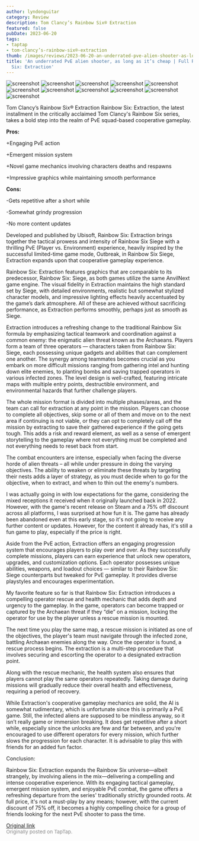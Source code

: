 ```yaml
---
author: lyndonguitar
category: Review
description: Tom Clancy’s Rainbow Six® Extraction
featured: false
pubDate: 2023-06-20
tags:
- taptap
- tom-clancy’s-rainbow-six®-extraction
thumb: /images/reviews/2023-06-20-an-underrated-pve-alien-shooter-as-long-as-its-cheap--full-review---rainbow-six-extractio-0.avif
title: 'An underrated PvE alien shooter, as long as it’s cheap | Full Review - Rainbow
  Six: Extraction'
---
```


<div class="gallery">
  <img src="/images/reviews/2023-06-20-an-underrated-pve-alien-shooter-as-long-as-its-cheap--full-review---rainbow-six-extractio-0.avif" alt="screenshot" />
  <img src="/images/reviews/2023-06-20-an-underrated-pve-alien-shooter-as-long-as-its-cheap--full-review---rainbow-six-extractio-1.avif" alt="screenshot" />
  <img src="/images/reviews/2023-06-20-an-underrated-pve-alien-shooter-as-long-as-its-cheap--full-review---rainbow-six-extractio-2.avif" alt="screenshot" />
  <img src="/images/reviews/2023-06-20-an-underrated-pve-alien-shooter-as-long-as-its-cheap--full-review---rainbow-six-extractio-3.avif" alt="screenshot" />
  <img src="/images/reviews/2023-06-20-an-underrated-pve-alien-shooter-as-long-as-its-cheap--full-review---rainbow-six-extractio-4.avif" alt="screenshot" />
  <img src="/images/reviews/2023-06-20-an-underrated-pve-alien-shooter-as-long-as-its-cheap--full-review---rainbow-six-extractio-5.avif" alt="screenshot" />
  <img src="/images/reviews/2023-06-20-an-underrated-pve-alien-shooter-as-long-as-its-cheap--full-review---rainbow-six-extractio-6.avif" alt="screenshot" />
  <img src="/images/reviews/2023-06-20-an-underrated-pve-alien-shooter-as-long-as-its-cheap--full-review---rainbow-six-extractio-7.avif" alt="screenshot" />
  <img src="/images/reviews/2023-06-20-an-underrated-pve-alien-shooter-as-long-as-its-cheap--full-review---rainbow-six-extractio-8.avif" alt="screenshot" />
  <img src="/images/reviews/2023-06-20-an-underrated-pve-alien-shooter-as-long-as-its-cheap--full-review---rainbow-six-extractio-9.avif" alt="screenshot" />
  <img src="/images/reviews/2023-06-20-an-underrated-pve-alien-shooter-as-long-as-its-cheap--full-review---rainbow-six-extractio-10.avif" alt="screenshot" />
</div>

Tom Clancy’s Rainbow Six® Extraction
Rainbow Six: Extraction, the latest installment in the critically acclaimed Tom Clancy's Rainbow Six series, takes a bold step into the realm of PvE squad-based cooperative gameplay.


**Pros:**


+Engaging PvE action

+Emergent mission system

+Novel game mechanics involving characters deaths and respawns

+Impressive graphics while maintaining smooth performance


**Cons:**


-Gets repetitive after a short while

-Somewhat grindy progression

-No more content updates

Developed and published by Ubisoft, Rainbow Six: Extraction brings together the tactical prowess and intensity of Rainbow Six Siege with a thrilling PvE (Player vs. Environment) experience, heavily inspired by the successful limited-time game mode, Outbreak, in Rainbow Six Siege, Extraction expands upon that cooperative gameplay experience.

Rainbow Six: Extraction features graphics that are comparable to its predecessor, Rainbow Six: Siege, as both games utilize the same AnvilNext game engine. The visual fidelity in Extraction maintains the high standard set by Siege, with detailed environments, realistic but somewhat stylized character models, and impressive lighting effects heavily accentuated by the game’s dark atmosphere. All of these are achieved without sacrificing performance, as Extraction performs smoothly, perhaps just as smooth as Siege.

Extraction introduces a refreshing change to the traditional Rainbow Six formula by emphasizing tactical teamwork and coordination against a common enemy: the enigmatic alien threat known as the Archaeans. Players form a team of three operators — characters taken from Rainbow Six: Siege, each possessing unique gadgets and abilities that can complement one another. The synergy among teammates becomes crucial as you embark on more difficult missions ranging from gathering intel and hunting down elite enemies, to planting bombs and saving trapped operators in various infected zones. The level design is well-crafted, featuring intricate maps with multiple entry points, destructible environment, and environmental hazards that further challenge players.

The whole mission format is divided into multiple phases/areas, and the team can call for extraction at any point in the mission. Players can choose to complete all objectives, skip some or all of them and move on to the next area if continuing is not viable, or they can opt to completely call off the mission by extracting to save their gathered experience if the going gets tough. This adds a risk and reward element, as well as a sense of emergent storytelling to the gameplay where not everything must be completed and not everything needs to reset back from start.

The combat encounters are intense, especially when facing the diverse horde of alien threats – all while under pressure in doing the varying objectives. The ability to weaken or eliminate these threats by targeting their nests adds a layer of strategy, as you must decide when to go for the objective, when to extract, and when to thin out the enemy's numbers.

I was actually going in with low expectations for the game, considering the mixed receptions it received when it originally launched back in 2022. However, with the game's recent release on Steam and a 75% off discount across all platforms, I was surprised at how fun it is. The game has already been abandoned even at this early stage, so it's not going to receive any further content or updates. However, for the content it already has, it's still a fun game to play, especially if the price is right.

Aside from the PvE action, Extraction offers an engaging progression system that encourages players to play over and over. As they successfully complete missions, players can earn experience that unlock new operators, upgrades, and customization options. Each operator possesses unique abilities, weapons, and loadout choices — similar to their Rainbow Six: Siege counterparts but tweaked for PvE gameplay. It provides diverse playstyles and encourages experimentation.

My favorite feature so far is that Rainbow Six: Extraction introduces a compelling operator rescue and health mechanic that adds depth and urgency to the gameplay. In the game, operators can become trapped or captured by the Archaean threat if they “die” on a mission, locking the operator for use by the player unless a rescue mission is mounted.

The next time you play the same map, a rescue mission is initiated as one of the objectives, the player's team must navigate through the infected zone, battling Archaean enemies along the way. Once the operator is found, a rescue process begins. The extraction is a multi-step procedure that involves securing and escorting the operator to a designated extraction point.

Along with the rescue mechanic, the health system also ensures that players cannot play the same operators repeatedly. Taking damage during missions will gradually reduce their overall health and effectiveness, requiring a period of recovery.

While Extraction's cooperative gameplay mechanics are solid, the AI is somewhat rudimentary, which is unfortunate since this is primarily a PvE game. Still, the infected aliens are supposed to be mindless anyway, so it isn’t really game or immersion breaking. It does get repetitive after a short while, especially since the unlocks are few and far between, and you're encouraged to use different operators for every mission, which further slows the progression for each character. It is advisable to play this with friends for an added fun factor.

Conclusion:

Rainbow Six: Extraction expands the Rainbow Six universe—albeit strangely, by involving aliens in the mix—delivering a compelling and intense cooperative experience. With its engaging tactical gameplay, emergent mission system, and enjoyable PvE combat, the game offers a refreshing departure from the series' traditionally strictly grounded roots. At full price, it's not a must-play by any means; however, with the current discount of 75% off, it becomes a highly compelling choice for a group of friends looking for the next PvE shooter to pass the time.

[Original link](https://www.taptap.io/post/5856126)<br><span style="font-size: 0.95em; color: #888;">Originally posted on TapTap.</span>